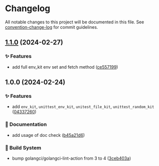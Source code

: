 # Changelog

All notable changes to this project will be documented in this file. See [convention-change-log](https://github.com/convention-change/convention-change-log) for commit guidelines.

## [1.1.0](https://github.com/sinlov-go/unittest-kit/compare/1.0.0...v1.1.0) (2024-02-27)

### ✨ Features

* add full env_kit env set and fetch method ([ce557199](https://github.com/sinlov-go/unittest-kit/commit/ce557199c9296a1fdfbc51e3f6ec0c82b10a9d1a))

## 1.0.0 (2024-02-24)

### ✨ Features

* add `env_kit`, `unittest_env_kit`, `unitest_file_kit`, `unittest_random_kit` ([04337260](https://github.com/sinlov-go/unittest-kit/commit/0433726060a438d3e41a66f73b8dc86aca32b273))

### 📝 Documentation

* add usage of doc check ([b45a21d6](https://github.com/sinlov-go/unittest-kit/commit/b45a21d691c23b5cdb7b2280101b8e9cf53d1f94))

### 👷‍ Build System

* bump golangci/golangci-lint-action from 3 to 4 ([3ceb403a](https://github.com/sinlov-go/unittest-kit/commit/3ceb403aabfdd12afad78a9e63faece6617bb684))

